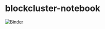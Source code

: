 # blockcluster-notebook

[![Binder](https://mybinder.org/badge_logo.svg)](https://notebooks.gesis.org/binder/v2/gh/vandaele/blockcluster-notebook/master)
